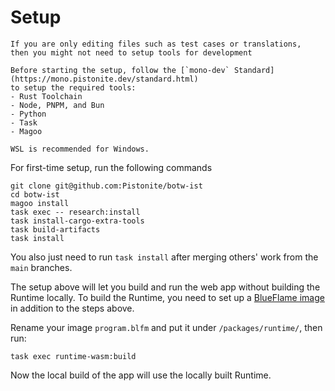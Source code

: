 # Setup

```admonish tip
If you are only editing files such as test cases or translations,
then you might not need to setup tools for development
```
```admonish info
Before starting the setup, follow the [`mono-dev` Standard](https://mono.pistonite.dev/standard.html)
to setup the required tools:
- Rust Toolchain
- Node, PNPM, and Bun
- Python
- Task
- Magoo

WSL is recommended for Windows.
```

For first-time setup, run the following commands
```
git clone git@github.com:Pistonite/botw-ist
cd botw-ist
magoo install
task exec -- research:install
task install-cargo-extra-tools
task build-artifacts
task install
```
You also just need to run `task install` after merging others' work from the `main`
branches.

The setup above will let you build and run the web app without building
the Runtime locally. To build the Runtime, you need to set up a [BlueFlame image](../../user/custom_image.md)
in addition to the steps above.

Rename your image `program.blfm` and put it under `/packages/runtime/`, then run:
```
task exec runtime-wasm:build
```

Now the local build of the app will use the locally built Runtime.
